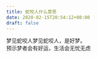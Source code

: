 ```yaml
---
title: 蛇咬人什么意思
date: 2020-02-15T20:54:12+08:00
draft: false
---
```


梦见蛇咬人梦见蛇咬人，是好梦。<br>
预示梦者会有好运，生活会无忧无虑